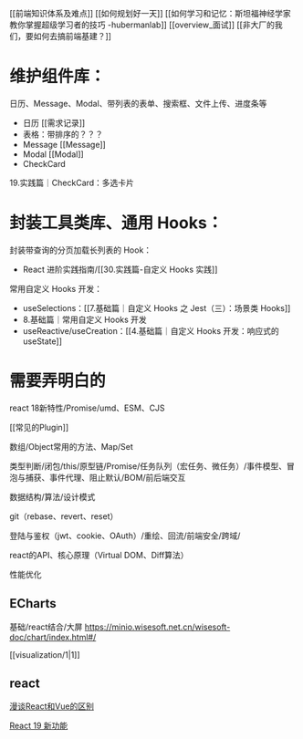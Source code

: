 [[前端知识体系及难点]]
[[如何规划好一天]]
[[如何学习和记忆：斯坦福神经学家教你掌握超级学习者的技巧 -hubermanlab]]
[[overview_面试]]
[[非大厂的我们，要如何去搞前端基建？]]
# 维护组件库：
日历、Message、Modal、带列表的表单、搜索框、文件上传、进度条等

- 日历
[[需求记录]]
- 表格：带排序的？？？
- Message
[[Message]]
- Modal
[[Modal]]
- CheckCard

19.实践篇｜CheckCard：多选卡片

# 封装工具类库、通用 Hooks：
封装带查询的分页加载长列表的 Hook：
- React 进阶实践指南/[[30.实践篇-自定义 Hooks 实践]]

常用自定义 Hooks 开发：
- useSelections：[[7.基础篇｜自定义 Hooks 之 Jest（三）：场景类 Hooks]]
- 8.基础篇｜常用自定义 Hooks 开发
- useReactive/useCreation：[[4.基础篇｜自定义 Hooks 开发：响应式的 useState]]

# 需要弄明白的
react 18新特性/Promise/umd、ESM、CJS

[[常见的Plugin]]

数组/Object常用的方法、Map/Set

类型判断/闭包/this/原型链/Promise/任务队列（宏任务、微任务）/事件模型、冒泡与捕获、事件代理、阻止默认/BOM/前后端交互

数据结构/算法/设计模式

git（rebase、revert、reset）

登陆与鉴权（jwt、cookie、OAuth）/重绘、回流/前端安全/跨域/

react的API、核心原理（Virtual DOM、Diff算法）

性能优化


## ECharts
基础/react结合/大屏
https://minio.wisesoft.net.cn/wisesoft-doc/chart/index.html#/

[[visualization/1|1]]
## react
[漫谈React和Vue的区别](https://www.bilibili.com/video/BV1n9sUetEve/?spm_id_from=333.788.top_right_bar_window_history.content.click&vd_source=22af953ea4c09540ad1966711a2d53f0)

[React 19 新功能](https://www.bilibili.com/video/BV13H4y1w7o5/?spm_id_from=333.999.0.0&vd_source=22af953ea4c09540ad1966711a2d53f0)